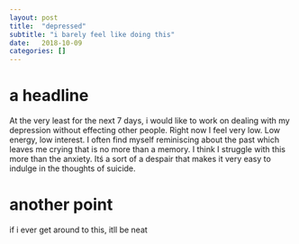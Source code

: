 ```yaml
---
layout: post
title:  "depressed"
subtitle: "i barely feel like doing this"
date:   2018-10-09
categories: []
---
```


# a headline
At the very least for the next 7 days, i would like to work on dealing with
my depression without effecting other people. Right now I feel very low. Low energy,
low interest. I often find myself reminiscing about the past which leaves me crying
that is no more than a memory. I think I struggle with this more than the anxiety.
Itś a sort of a despair that makes it very easy to indulge in the thoughts of suicide.


# another point

if i ever get around to this, itll be neat
